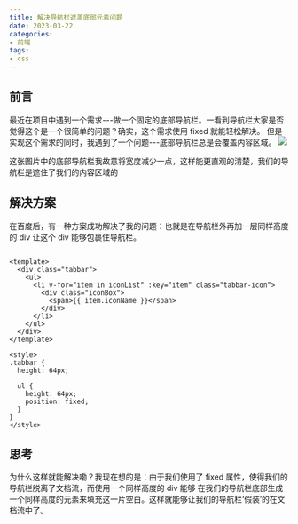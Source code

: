 ```yaml
---
title: 解决导航栏遮盖底部元素问题
date: 2023-03-22
categories:
- 前端
tags:
- css
---
```


## 前言

最近在项目中遇到一个需求---做一个固定的底部导航栏。一看到导航栏大家是否觉得这个是一个很简单的问题？确实，这个需求使用 fixed
就能轻松解决。
但是实现这个需求的同时，我遇到了一个问题---底部导航栏总是会覆盖内容区域。
![](https://txy.reday.asia/images/202303222101825.png)

这张图片中的底部导航栏我故意将宽度减少一点，这样能更直观的清楚，我们的导航栏是遮住了我们的内容区域的

## 解决方案

在百度后，有一种方案成功解决了我的问题：也就是在导航栏外再加一层同样高度的 div 让这个 div 能够包裹住导航栏。

```vue

<template>
  <div class="tabbar">
    <ul>
      <li v-for="item in iconList" :key="item" class="tabbar-icon">
        <div class="iconBox">
          <span>{{ item.iconName }}</span>
        </div>
      </li>
    </ul>
  </div>
</template>

<style>
.tabbar {
  height: 64px;

  ul {
    height: 64px;
    position: fixed;
  }
}
</style>
```

## 思考

为什么这样就能解决嘞？我现在想的是：由于我们使用了 fixed 属性，使得我们的导航栏脱离了文档流，而使用一个同样高度的 div 能够
在我们的导航栏底部生成一个同样高度的元素来填充这一片空白。这样就能够让我们的导航栏‘假装’的在文档流中了。

<reward/>


